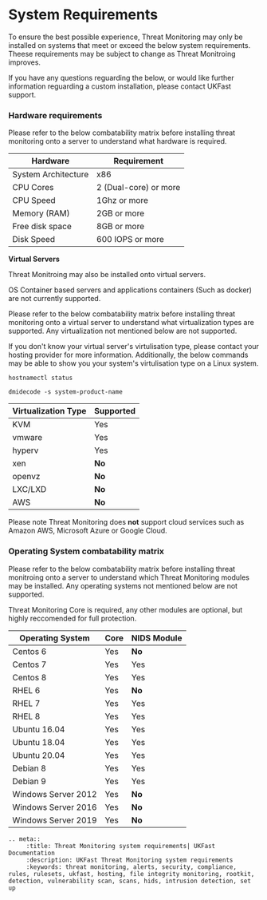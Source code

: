 # System Requirements

To ensure the best possible experience, Threat Monitoring may only be installed on systems that meet or exceed the below system requirements. Theese requirements may be subject to change as Threat Monitroing improves.

If you have any questions reguarding the below, or would like further information reguarding a custom installation, please contact UKFast support.

### Hardware requirements

Please refer to the below combatability matrix before installing threat monitoring onto a server to understand what hardware is required.

| Hardware | Requirement |
|------|------|
| System Architecture | x86 |
| CPU Cores | 2 (Dual-core) or more |
| CPU Speed | 1Ghz or more |
| Memory (RAM) | 2GB or more |
| Free disk space | 8GB or more |
| Disk Speed | 600 IOPS or more |

**Virtual Servers**

Threat Monitroing may also be installed onto virtual servers. 

OS Container based servers and applications containers (Such as docker) are not currently supported. 

Please refer to the below combatability matrix before installing threat monitoring onto a virtual server to understand what virtualization types are supported. Any virtualization not mentioned below are not supported.

If you don't know your virtual server's virtulisation type, please contact your hosting provider for more information. Additionally, the below commands may be able to show you your system's virtulisation type on a Linux system.

`hostnamectl status`

`dmidecode -s system-product-name`

| Virtualization Type | Supported |
|------|------|
| KVM | Yes |
| vmware | Yes |
| hyperv | Yes |
| xen | **No** |
| openvz | **No** |
| LXC/LXD | **No** |
| AWS | **No** |

Please note Threat Monitoring does **not** support cloud services such as Amazon AWS, Microsoft Azure or Google Cloud.

### Operating System combatability matrix

Please refer to the below combatability matrix before installing threat monitroing onto a server to understand which Threat Monitoring modules may be installed. Any operating systems not mentioned below are not supported.

Threat Monitoring Core is required, any other modules are optional, but highly reccomended for full protection.

| Operating System | Core | NIDS Module | 
|------|------|------|
| Centos 6 | Yes | **No** |
| Centos 7 | Yes | Yes |
| Centos 8 | Yes | Yes |
| RHEL 6 | Yes | **No** |
| RHEL 7 | Yes | Yes |
| RHEL 8 | Yes | Yes |
| Ubuntu 16.04 | Yes | Yes |
| Ubuntu 18.04 | Yes | Yes |
| Ubuntu 20.04 | Yes | Yes |
| Debian 8 | Yes | Yes |
| Debian 9 | Yes | Yes |
| Windows Server 2012 | Yes | **No** |
| Windows Server 2016 | Yes | **No** |
| Windows Server 2019 | Yes | **No** |


```eval_rst
.. meta::
     :title: Threat Monitoring system requirements| UKFast Documentation
     :description: UKFast Threat Monitoring system requirements
     :keywords: threat monitoring, alerts, security, compliance, rules, rulesets, ukfast, hosting, file integrity monitoring, rootkit, detection, vulnerability scan, scans, hids, intrusion detection, set up
